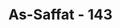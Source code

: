 ---
title: "As-Saffat - 143"
no: 143
arabic_no: ١٤٣
ayah: فَلَوْلَآ اَنَّهٗ كَانَ مِنَ الْمُسَبِّحِيْنَ ۙ
translation: "Maka sekiranya dia tidak termasuk orang yang banyak berzikir (bertasbih) kepada Allah,"
tafsir: "Dalam tobatnya ia banyak bertasbih mensucikan Allah dan berdoa. Bunyi tasbih yang terus diulang-ulang Nabi Yunus dicantumkan dalam Surah al-Anbiya'/21: 87: \n\n¦Maka dia berdoa dalam keadaan yang sangat gelap, \"Tidak ada tuhan selain Engkau, Mahasuci Engkau. Sungguh, aku termasuk orang-orang yang zalim.\" (al-Anbiya'/21: 87)\n\nDalam tasbihnya itu, Nabi Yunus mengakui dengan sebenar-benarnya bahwa Tuhan hanyalah Allah. Allah Mahasuci dari segala kekurangan dan sifat-sifat yang tidak pantas bagi-Nya. Dan mengakui bahwa ia telah berbuat salah. Di dalam pengakuan-pengakuan itu terselip doa yang tulus agar ia dilepaskan dari siksaan terpenjara dalam perut ikan itu.\n\nAllah menegaskan bahwa bila ia tidak bertasbih dan berdoa seperti itu, maka ia akan menghuni perut ikan itu sampai hari Kiamat. Karena tasbih dan doanya itulah maka Allah melepaskannya dari dalam perut ikan tersebut, sebagaimana dinyatakan dalam ayat lain:\n\nMaka Kami kabulkan (doa)nya dan Kami selamatkan dia dari kedukaan. Dan demikianlah Kami menyelamatkan orang-orang yang beriman. (al-Anbiya'/21: 88)"
---